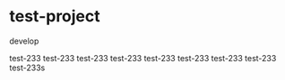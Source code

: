 # test-project

develop

test-233
test-233
test-233
test-233
test-233
test-233
test-233
test-233
test-233s
